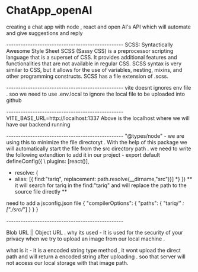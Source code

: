 # ChatApp_openAI
creating a chat app with node , react and open AI's API which will automate and give suggestions and reply

*-------------------------------------------------*
SCSS: Syntactically Awesome Style Sheet SCSS (Sassy CSS) is a preprocessor scripting language that is a superset of CSS. It provides additional features and functionalities that are not available in regular CSS. SCSS syntax is very similar to CSS, but it allows for the use of variables, nesting, mixins, and other programming constructs. SCSS has a file extension of .scss.

*-------------------------------------------------*
vite doesnt ignores env file . soo we need to use .env.local to ignore the local file to be uploaded into github

*-------------------------------------------------*
VITE_BASE_URL=http://localhost:1337
Above is the localhost where we will have our backend running

*-------------------------------------------------*
"@types/node" -  we are using this to minimize the file directoryt . With the help of this package we will automatically start the file from the src directory path . 
we need to write the following extendtion to add it in our project - 
export default defineConfig({
  \\  plugins: [react()],
  * resolve: {
  *  alias: [{ find:"tariq", replacement: path.resolve(__dirname,"src")}]
  *}
})
 ** it will search for tariq in the find:"tariq" and will replace the path to the source file directly ** 

 need to add a jsconfig.json file 
 {
    "compilerOptions": {
        "paths": {
            "tariq/*" : ["./src/*"]
        }
    }
}

*-------------------------------------------------*

Blob URL || Object URL . why its used - It is used for the security of your privacy when we try to upload an image from our local machine .

what is it - it is a encoded string type method , it wont upload the direct path and will return a encoded string after uploading .
soo that server will not access our local storage with that image path.